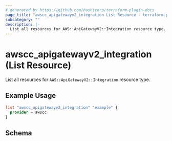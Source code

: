 ```yaml
---
# generated by https://github.com/hashicorp/terraform-plugin-docs
page_title: "awscc_apigatewayv2_integration List Resource - terraform-provider-awscc"
subcategory: ""
description: |-
  List all resources for AWS::ApiGatewayV2::Integration resource type.
---
```


# awscc_apigatewayv2_integration (List Resource)

List all resources for `AWS::ApiGatewayV2::Integration` resource type.

## Example Usage

```terraform
list "awscc_apigatewayv2_integration" "example" {
  provider = awscc
}
```

<!-- schema generated by tfplugindocs -->
## Schema
